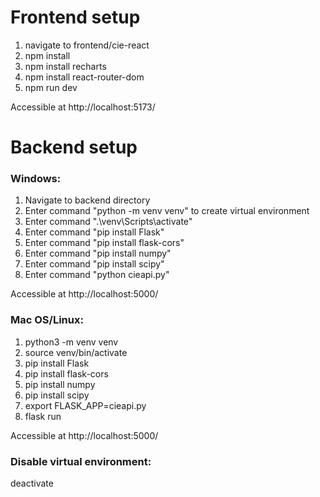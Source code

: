 # Frontend setup
1. navigate to frontend/cie-react
2. npm install
4. npm install recharts
5. npm install react-router-dom
5. npm run dev 

Accessible at http://localhost:5173/

# Backend setup
### Windows:
1. Navigate to backend directory
2. Enter command "python -m venv venv" to create virtual environment
3. Enter command ".\venv\Scripts\activate"
4. Enter command "pip install Flask"
5. Enter command "pip install flask-cors"
6. Enter command "pip install numpy"
7. Enter command "pip install scipy"
8. Enter command "python cieapi.py"

Accessible at http://localhost:5000/

### Mac OS/Linux:
1. python3 -m venv venv
2. source venv/bin/activate
3. pip install Flask
3. pip install flask-cors
4. pip install numpy
5. pip install scipy
6. export FLASK_APP=cieapi.py
7. flask run

Accessible at http://localhost:5000/

### Disable virtual environment:

deactivate
